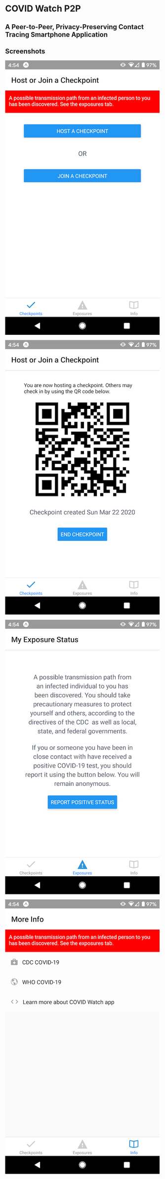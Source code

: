 # COVID Watch P2P
## A Peer-to-Peer, Privacy-Preserving Contact Tracing Smartphone Application

## Screenshots

![Screenshot 1](doc/screen1.png)

![Screenshot 2](doc/screen2.png)

![Screenshot 3](doc/screen3.png)

![Screenshot 4](doc/screen4.png)
